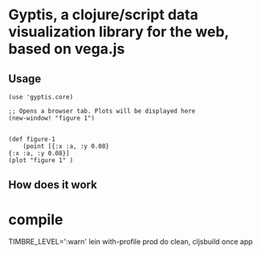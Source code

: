 # Gyptis, a clojure/script data visualization library for the web, based on vega.js

## Usage
```{clojure}
(use 'gyptis.core)

;; Opens a browser tab. Plots will be displayed here
(new-window! "figure 1")


(def figure-1
    (point [{:x :a, :y 0.08}
{:x :a, :y 0.08}]
(plot "figure 1" )
```

## How does it work

# compile
TIMBRE_LEVEL=':warn' lein with-profile prod do clean, cljsbuild once app
